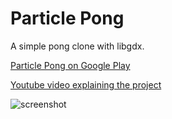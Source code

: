 Particle Pong
==============

A simple pong clone with libgdx.

[Particle Pong on Google Play](https://play.google.com/store/apps/details?id=com.collywobble.game.android)

[Youtube video explaining the project](https://www.youtube.com/watch?v=UFq21GiqaL0&feature=youtu.be)

![screenshot](https://raw.github.com/justinmeister/PongWithLibgdx/master/screenshot.png)
